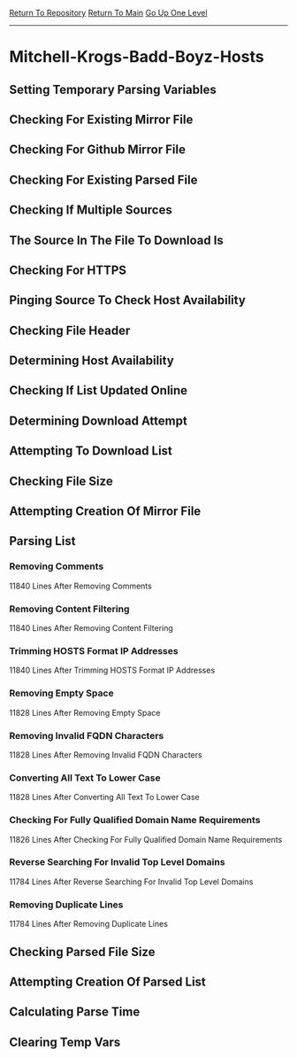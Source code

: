 [Return To Repository](https://github.com/deathbybandaid/piholeparser/)
[Return To Main](https://github.com/deathbybandaid/piholeparser/blob/master/RecentRunLogs/Mainlog.md)
[Go Up One Level](https://github.com/deathbybandaid/piholeparser/blob/master/RecentRunLogs/TopLevelScripts/30-Processing-Blacklists.md)
____________________________________
# Mitchell-Krogs-Badd-Boyz-Hosts
## Setting Temporary Parsing Variables
## Checking For Existing Mirror File
## Checking For Github Mirror File
## Checking For Existing Parsed File
## Checking If Multiple Sources
## The Source In The File To Download Is
## Checking For HTTPS
## Pinging Source To Check Host Availability
## Checking File Header
## Determining Host Availability
## Checking If List Updated Online
## Determining Download Attempt
## Attempting To Download List
## Checking File Size
## Attempting Creation Of Mirror File
## Parsing List
### Removing Comments
11840 Lines After Removing Comments
### Removing Content Filtering
11840 Lines After Removing Content Filtering
### Trimming HOSTS Format IP Addresses
11840 Lines After Trimming HOSTS Format IP Addresses
### Removing Empty Space
11828 Lines After Removing Empty Space
### Removing Invalid FQDN Characters
11828 Lines After Removing Invalid FQDN Characters
### Converting All Text To Lower Case
11828 Lines After Converting All Text To Lower Case
### Checking For Fully Qualified Domain Name Requirements
11826 Lines After Checking For Fully Qualified Domain Name Requirements
### Reverse Searching For Invalid Top Level Domains
11784 Lines After Reverse Searching For Invalid Top Level Domains
### Removing Duplicate Lines
11784 Lines After Removing Duplicate Lines
## Checking Parsed File Size
## Attempting Creation Of Parsed List
## Calculating Parse Time
## Clearing Temp Vars
